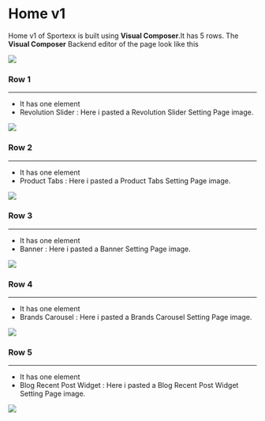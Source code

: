 # Home v1

Home v1 of Sportexx is built using **Visual Composer**.It has 5 rows. The **Visual Composer** Backend editor of the page look like this

![](http://transvelo.github.io/docs/sportexx/images/home1-settings.png)

### Row 1
---
* It has one element
* Revolution Slider : Here i pasted a Revolution Slider Setting Page image.


![](http://transvelo.github.io/docs/sportexx/images/home1-revolution-slider.png)

### Row 2
---
* It has one element
* Product Tabs : Here i pasted a Product Tabs Setting Page image.


![](http://transvelo.github.io/docs/sportexx/images/vc-product-tabs-settings.png)

### Row 3
---
* It has one element
* Banner : Here i pasted a Banner Setting Page image.

![](http://transvelo.github.io/docs/sportexx/images/vc-banner-settings.png)

### Row 4
---
* It has one element
* Brands Carousel : Here i pasted a Brands Carousel Setting Page image.

![](http://transvelo.github.io/docs/sportexx/images/vc-brands-carousel-settings.png)

### Row 5
---
* It has one element
* Blog Recent Post Widget : Here i pasted a Blog Recent Post Widget Setting Page image.

![](http://transvelo.github.io/docs/sportexx/images/vc-blog-recent-post-settings.png)


